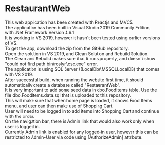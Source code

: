# RestaurantWeb <br/>
This web application has been created with Reactjs and MVC5. <br/>
The application has been built in Visual Studio 2019 Community Edition, with .Net Framework Version 4.6.1 <br/>
It is working in VS 2019, however it hasn't been tested using earlier versions of VS. <br/>
To get the app, download the zip from the GitHub repository. <br />
Open the solution in VS 2019, and Clean Solution and Rebuild Solution. <br />
The Clean and Rebuild makes sure that it runs properly, and doesn't show "could not find path bin\roslyn\csc.exe" error. <br />
The application is using SQL Server ((LocalDb)\MSSQLLocalDB) that comes with VS 2019. <br />
After successful build, when running the website first time, it should automatically create a database called "RestaurantWeb". <br />
It is very important to add some seed data in dbo.FoodItems table. Use the file dbo.FoodItems.data.sql that is uploaded to this repository. <br />
This will make sure that when home page is loaded, it shows Food Items menu, and user can then make use of Shopping Cart. <br />
User will need to be logged in to add items into Shopping Cart and continue with the order. <br />
On the navigation bar, there is Admin link that would also work only when user is logged in. <br />
Currently Admin link is enabled for any logged-in user, however this can be restricted to Admin-User via code using [AuthorizeAdmin] attribute. <br />

